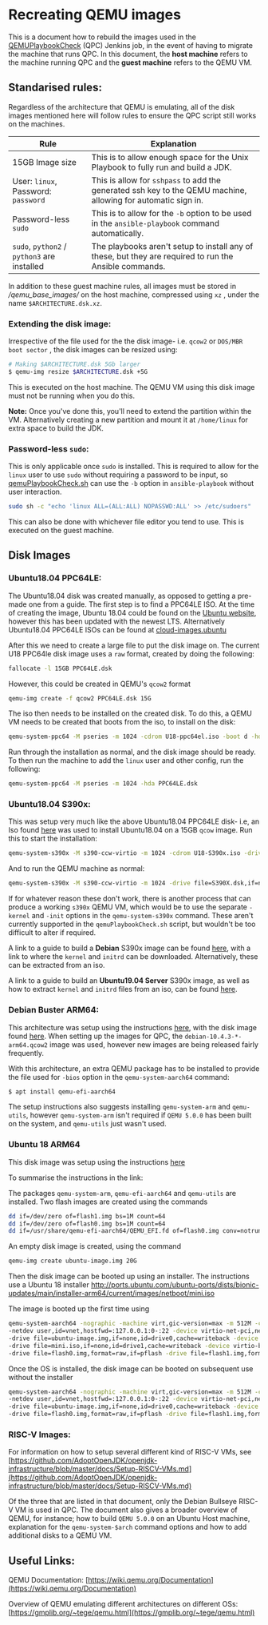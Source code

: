 # Recreating QEMU images
This is a document how to rebuild the images used in the [QEMUPlaybookCheck](https://ci.adoptopenjdk.net/job/QEMUPlaybookCheck/) (QPC) Jenkins job, in the event of having to migrate the machine that runs QPC. In this document, the **host machine** refers to the machine running QPC and the **guest machine** refers to the QEMU VM.

## Standarised rules:
Regardless of the architecture that QEMU is emulating, all of the disk images mentioned here will follow rules to ensure the QPC script still works on the machines.

| Rule | Explanation |
|--|--|
| 15GB Image size | This is to allow enough space for the Unix Playbook to fully run and build a JDK.
User: `linux`, Password: `password`  | This is allow for `sshpass` to add the generated ssh key to the QEMU machine, allowing for automatic sign in.
| Password-less `sudo` | This is to allow for the `-b` option to be used in the `ansible-playbook` command automatically.
| `sudo`, `python2` / `python3` are installed | The playbooks aren't setup to install any of these, but they are required to run the Ansible commands.

In addition to these guest machine rules, all images must be stored in _/qemu_base_images/_ on the host machine, compressed using `xz` , under the name `$ARCHITECTURE.dsk.xz`.

### Extending the disk image:
Irrespective of the file used for the the disk image- i.e. `qcow2` or `DOS/MBR boot sector` , the disk images can be resized using:
```bash
# Making $ARCHITECTURE.dsk 5Gb larger
$ qemu-img resize $ARCHITECTURE.dsk +5G
```
This is executed on the host machine. The QEMU VM using this disk image must not be running when you do this.

**Note:** Once you've done this, you'll need to extend the partition within the VM. Alternatively creating a new partition and mount it at `/home/linux` for extra space to build the JDK.
### Password-less `sudo`:
This is only applicable once `sudo` is installed. This is required to allow for the `linux` user to use `sudo` without requiring a password to be input, so [qemuPlaybookCheck.sh](https://github.com/AdoptOpenJDK/openjdk-infrastructure/blob/master/ansible/pbTestScripts/qemuPlaybookCheck.sh) can use the `-b` option in `ansible-playbook` without user interaction. 
```bash
sudo sh -c "echo 'linux ALL=(ALL:ALL) NOPASSWD:ALL' >> /etc/sudoers"
```
This can also be done with whichever file editor you tend to use. This is executed on the guest machine.

## Disk Images

### Ubuntu18.04 PPC64LE:
The Ubuntu18.04 disk was created manually, as opposed to getting a pre-made one from a guide. The first step is to find a PPC64LE ISO. At the time of creating the image, Ubuntu 18.04 could be found on the [Ubuntu website](https://ubuntu.com/download/server/power), however this has been updated with the newest LTS. Alternatively Ubuntu18.04 PPC64LE ISOs can be found at [cloud-images.ubuntu](https://cloud-images.ubuntu.com/releases/bionic/release/)

After this we need to create a large file to put the disk image on. The current U18 PPC64le disk image uses a `raw` format, created by doing the following: 
```bash
fallocate -l 15GB PPC64LE.dsk
```
However, this could be created in QEMU's `qcow2` format
```bash
qemu-img create -f qcow2 PPC64LE.dsk 15G
```
The iso then needs to be installed on the created disk. To do this, a QEMU VM needs to be created that boots from the iso, to install on the disk:
```bash
qemu-system-ppc64 -M pseries -m 1024 -cdrom U18-ppc64el.iso -boot d -hda PPC64LE.dsk
```
Run through the installation as normal, and the disk image should be ready. To then run the machine to add the `linux` user and other config, run the following: 
```bash
qemu-system-ppc64 -M pseries -m 1024 -hda PPC64LE.dsk
```
### Ubuntu18.04 S390x:
This was setup very much like the above Ubuntu18.04 PPC64LE disk- i.e, an Iso found [here](https://cloud-images.ubuntu.com/releases/bionic/release/) was used to install Ubuntu18.04 on a 15GB `qcow` image. 
Run this to start the installation: 
```bash
qemu-system-s390x -M s390-ccw-virtio -m 1024 -cdrom U18-S390x.iso -drive file=S390X.dsk,if=none,format=raw,id=hd0 -device virtio-blk-ccw,drive=hd0,id=virtio-disk0 -boot d
```
And to run the QEMU machine as normal: 
```bash
qemu-system-s390x -M s390-ccw-virtio -m 1024 -drive file=S390X.dsk,if=none,format=raw,id=hd0 -device virtio-blk-ccw,drive=hd0,id=virtio-disk0
```
If for whatever reason these don't work, there is another process that can produce a working `s390x` QEMU VM, which would be to use the separate `-kernel` and `-init` options in the `qemu-system-s390x` command. These aren't currently supported in the `qemuPlaybookCheck.sh` script, but wouldn't be too difficult to alter if required.

A link to a guide to build a **Debian** S390x image can be found [here](https://wiki.qemu.org/Documentation/Platforms/S390X#Minimal_command-line), with a link to where the `kernel` and `initrd` can be downloaded. Alternatively, these can be extracted from an iso.

A link to a guide to build an **Ubuntu19.04 Server** S390x image, as well as how to extract `kernel` and `initrd` files from an iso, can be found [here](https://astr0baby.wordpress.com/2019/05/09/testing-bleeding-edge-ubuntu-server-19-10-s390x-in-qemu/). 
### Debian Buster ARM64:
This architecture was setup using the instructions [here](https://wiki.debian.org/Arm64Qemu), with the disk image found [here](https://cdimage.debian.org/cdimage/openstack/current/). When setting up the images for QPC, the `debian-10.4.3-*-arm64.qcow2` image was used, however new images are being released fairly frequently.

With this architecture, an extra QEMU package has to be installed to provide the file used for `-bios` option in the `qemu-system-aarch64` command:
```bash
$ apt install qemu-efi-aarch64
```
The setup instructions also suggests installing `qemu-system-arm` and `qemu-utils`, however `qemu-system-arm` isn't required if `QEMU 5.0.0` has been built on the system, and `qemu-utils` just wasn't used.

### Ubuntu 18 ARM64
This disk image was setup using the instructions [here](https://futurewei-cloud.github.io/ARM-Datacenter/qemu/how-to-launch-aarch64-vm/)

To summarise the instructions in the link:

The packages `qemu-system-arm`, `qemu-efi-aarch64` and `qemu-utils` are installed.
Two flash images are created using the commands
```bash
dd if=/dev/zero of=flash1.img bs=1M count=64
dd if=/dev/zero of=flash0.img bs=1M count=64
dd if=/usr/share/qemu-efi-aarch64/QEMU_EFI.fd of=flash0.img conv=notrunc
```
An empty disk image is created, using the command
```bash
qemu-img create ubuntu-image.img 20G
```
Then the disk image can be booted up using an installer. The instructions use a Ubuntu 18 installer http://ports.ubuntu.com/ubuntu-ports/dists/bionic-updates/main/installer-arm64/current/images/netboot/mini.iso

The image is booted up the first time using 
```bash
qemu-system-aarch64 -nographic -machine virt,gic-version=max -m 512M -cpu max -smp 4 \
-netdev user,id=vnet,hostfwd=:127.0.0.1:0-:22 -device virtio-net-pci,netdev=vnet \
-drive file=ubuntu-image.img,if=none,id=drive0,cache=writeback -device virtio-blk,drive=drive0,bootindex=0 \
-drive file=mini.iso,if=none,id=drive1,cache=writeback -device virtio-blk,drive=drive1,bootindex=1 \
-drive file=flash0.img,format=raw,if=pflash -drive file=flash1.img,format=raw,if=pflash
```
Once the OS is installed, the disk image can be booted on subsequent use without the installer
```bash
qemu-system-aarch64 -nographic -machine virt,gic-version=max -m 512M -cpu max -smp 4 \
-netdev user,id=vnet,hostfwd=:127.0.0.1:0-:22 -device virtio-net-pci,netdev=vnet \
-drive file=ubuntu-image.img,if=none,id=drive0,cache=writeback -device virtio-blk,drive=drive0,bootindex=0 \
-drive file=flash0.img,format=raw,if=pflash -drive file=flash1.img,format=raw,if=pflash
```

### RISC-V Images:
For information on how to setup several different kind of RISC-V VMs, see [https://github.com/AdoptOpenJDK/openjdk-infrastructure/blob/master/docs/Setup-RISCV-VMs.md](https://github.com/AdoptOpenJDK/openjdk-infrastructure/blob/master/docs/Setup-RISCV-VMs.md)

Of the three that are listed in that document, only the Debian Bullseye RISC-V VM is used in QPC. 
The document also gives a broader overview of QEMU, for instance; how to build `QEMU 5.0.0` on an Ubuntu Host machine, explanation for the `qemu-system-$arch` command options and how to add additional disks to a QEMU VM.

## Useful Links:
QEMU Documentation: [https://wiki.qemu.org/Documentation](https://wiki.qemu.org/Documentation)

Overview of QEMU emulating different architectures on different OSs: [https://gmplib.org/~tege/qemu.html](https://gmplib.org/~tege/qemu.html)
